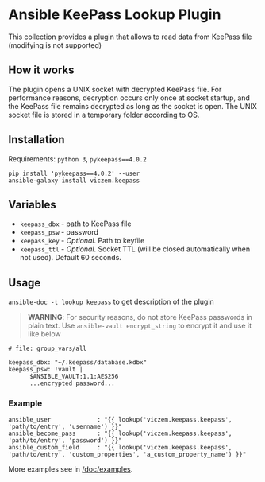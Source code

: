 # Ansible KeePass Lookup Plugin

This collection provides a plugin that allows to read data from KeePass file (modifying is not supported)

## How it works

The plugin opens a UNIX socket with decrypted KeePass file. 
For performance reasons, decryption occurs only once at socket startup, 
and the KeePass file remains decrypted as long as the socket is open.
The UNIX socket file is stored in a temporary folder according to OS.


## Installation

Requirements: `python 3`, `pykeepass==4.0.2`

    pip install 'pykeepass==4.0.2' --user
    ansible-galaxy install viczem.keepass


## Variables

- `keepass_dbx` - path to KeePass file
- `keepass_psw` - password
- `keepass_key` - *Optional*. Path to keyfile
- `keepass_ttl` - *Optional*. Socket TTL (will be closed automatically when not used). 
Default 60 seconds.


## Usage

`ansible-doc -t lookup keepass` to get description of the plugin

> **WARNING**: For security reasons, do not store KeePass passwords in plain text. 
Use `ansible-vault encrypt_string` to encrypt it and use it like below

    # file: group_vars/all

    keepass_dbx: "~/.keepass/database.kdbx"
    keepass_psw: !vault |
          $ANSIBLE_VAULT;1.1;AES256
          ...encrypted password...

### Example

    ansible_user             : "{{ lookup('viczem.keepass.keepass', 'path/to/entry', 'username') }}"
    ansible_become_pass      : "{{ lookup('viczem.keepass.keepass', 'path/to/entry', 'password') }}"
    ansible_custom_field     : "{{ lookup('viczem.keepass.keepass', 'path/to/entry', 'custom_properties', 'a_custom_property_name') }}"

More examples see in [/doc/examples](/doc/examples).
